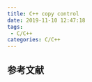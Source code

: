 ```yaml
---
title: C++ copy control
date: 2019-11-10 12:47:18
tags:
 - C/C++
categories: C/C++
---
```


##

## 参考文献
